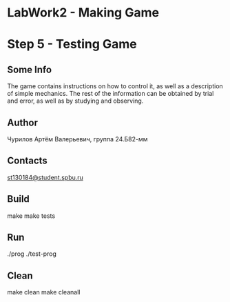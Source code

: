 # LabWork2 - Making Game
# Step 5 - Testing Game

## Some Info
The game contains instructions on how to control it, as well as a description of simple mechanics. The rest of the information can be obtained by trial and error, as well as by studying and observing.

## Author
Чурилов Артём Валерьевич, группа 24.Б82-мм
## Contacts
st130184@student.spbu.ru
## Build

<par> make </par>
<par> make tests </par>

## Run

<par> ./prog </par>
<par> ./test-prog </par>

## Clean 

<par> make clean </par>
<par> make cleanall </par>